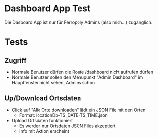 # Dashboard App Test

Die Dasboard App ist nur für Ferropoly Admins (also mich...) zugänglich.

# Tests

## Zugriff

* Normale Benutzer dürfen die Route /dashboard nicht aufrufen dürfen
* Normale Benutzer sollen den Menupunkt "Admin Dashboard" im Hauptfenster nicht sehen, Admins schon

## Up/Download Ortsdaten
* Click auf "Alle Orte downloaden" lädt ein JSON File mit den Orten
  * Format: locationDb-TS_DATE-TS_TIME.json 
* Upload Ortsdaten funktioniert
  * Es werden nur Ortsdaten JSON Files akzeptiert
  * Info mit Aktion erscheint

